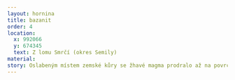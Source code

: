 ```yaml
---
layout: hornina
title: bazanit
order: 4
location:
  x: 992066
  y: 674345
  text: Z lomu Smrčí (okres Semily)
material: 
story: Oslabeným místem zemské kůry se žhavé magma prodralo až na povrch. V magmatu plavaly útržky hornin zemského pláště, tvořených hlavně zelenými krystaly olivínu. Z vulkánu hory Kozákov se vyvalil proud lávy, který zaplnil blízké říční údolí. Při chladnutí lávový proud rozpukal na nepravidelné svislé sloupce. 
---
```


